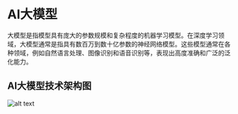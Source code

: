 # AI大模型
大模型是指模型具有庞大的参数规模和复杂程度的机器学习模型。在深度学习领域，大模型通常是指具有数百万到数十亿参数的神经网络模型。这些模型通常在各种领域，例如自然语言处理、图像识别和语音识别等，表现出高度准确和广泛的泛化能力。

## AI大模型技术架构图
![alt text](AI大模型技术架构图.jpg)